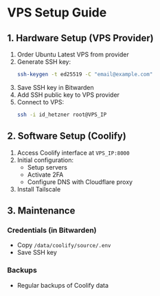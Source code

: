 # VPS Setup Guide

## 1. Hardware Setup (VPS Provider)

1. Order Ubuntu Latest VPS from provider
2. Generate SSH key:
   ```bash
   ssh-keygen -t ed25519 -C "email@example.com"
   ```
3. Save SSH key in Bitwarden
4. Add SSH public key to VPS provider
5. Connect to VPS:
   ```bash
   ssh -i id_hetzner root@VPS_IP
   ```

## 2. Software Setup (Coolify)

1. Access Coolify interface at `VPS_IP:8000`
2. Initial configuration:
   - Setup servers
   - Activate 2FA
   - Configure DNS with Cloudflare proxy
3. Install Tailscale

## 3. Maintenance

### Credentials (in Bitwarden)

- Copy `/data/coolify/source/.env`
- Save SSH key

### Backups

- Regular backups of Coolify data
